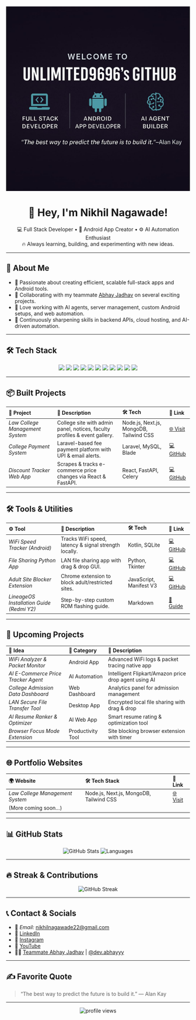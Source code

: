 <p align="center">
  <img src="https://github.com/Unlimited9696/Unlimited9696/blob/main/banner.jpg" alt="Unlimited9696's GitHub Banner">
</p>

<h1 align="center">👋 Hey, I'm Nikhil Nagawade!</h1>

<p align="center">
  💻 Full Stack Developer • 📱 Android App Creator • ⚙ AI Automation Enthusiast <br>
  🔥 Always learning, building, and experimenting with new ideas.
</p>

---

## 📌 About Me  

- 🚀 Passionate about creating efficient, scalable full-stack apps and Android tools.
- 🤝 Collaborating with my teammate [Abhay Jadhav](https://github.com/AbhiDevepl) on several exciting projects.
- 💾 Love working with AI agents, server management, custom Android setups, and web automation.
- 🎯 Continuously sharpening skills in backend APIs, cloud hosting, and AI-driven automation.

---

## 🛠 Tech Stack  

<div align="center">
  
<img src="https://img.shields.io/badge/Python-3776AB?style=for-the-badge&logo=python&logoColor=white"/>
<img src="https://img.shields.io/badge/JavaScript-F7DF1E?style=for-the-badge&logo=javascript&logoColor=black"/>
<img src="https://img.shields.io/badge/Node.js-339933?style=for-the-badge&logo=node.js&logoColor=white"/>
<img src="https://img.shields.io/badge/Next.js-000000?style=for-the-badge&logo=next.js&logoColor=white"/>
<img src="https://img.shields.io/badge/Laravel-FF2D20?style=for-the-badge&logo=laravel&logoColor=white"/>
<img src="https://img.shields.io/badge/FastAPI-009688?style=for-the-badge&logo=fastapi&logoColor=white"/>
<img src="https://img.shields.io/badge/Tailwind_CSS-38B2AC?style=for-the-badge&logo=tailwind-css&logoColor=white"/>
<img src="https://img.shields.io/badge/Kotlin-0095D5?style=for-the-badge&logo=kotlin&logoColor=white"/>
<img src="https://img.shields.io/badge/MongoDB-47A248?style=for-the-badge&logo=mongodb&logoColor=white"/>
<img src="https://img.shields.io/badge/MySQL-00758F?style=for-the-badge&logo=mysql&logoColor=white"/>
<img src="https://img.shields.io/badge/Docker-2496ED?style=for-the-badge&logo=docker&logoColor=white"/>

</div>

---

## 📦 Built Projects  

| 🚀 Project | 📄 Description | 🛠 Tech | 🔗 Link |
|:-------------------------------|:-------------------------------------------------------------|:---------------------------|:----------------|
| *Law College Management System* | College site with admin panel, notices, faculty profiles & event gallery. | Node.js, Next.js, MongoDB, Tailwind CSS | [🌐 Visit](https://ssnlc.in) |
| *College Payment System* | Laravel-based fee payment platform with UPI & email alerts. | Laravel, MySQL, Blade | [💻 GitHub](https://github.com/Unlimited9696/college-payment-system) |
| *Discount Tracker Web App* | Scrapes & tracks e-commerce price changes via React & FastAPI. | React, FastAPI, Celery | [💻 GitHub](https://github.com/Unlimited9696/discount-tracker) |

---

## 🛠 Tools & Utilities  

| ⚙ Tool | 📄 Description | 🛠 Tech | 🔗 Link |
|:---------------------------|:-------------------------------------------------|:------------------|:----------------|
| *WiFi Speed Tracker (Android)* | Tracks WiFi speed, latency & signal strength locally. | Kotlin, SQLite | [💻 GitHub](https://github.com/Unlimited9696/wifi-speed-tracker) |
| *File Sharing Python App* | LAN file sharing app with drag & drop GUI. | Python, Tkinter | [💻 GitHub](https://github.com/Unlimited9696/file-sharing-app) |
| *Adult Site Blocker Extension* | Chrome extension to block adult/restricted sites. | JavaScript, Manifest V3 | [💻 GitHub](https://github.com/Unlimited9696/site-blocker-extension) |
| *LineageOS Installation Guide (Redmi Y2)* | Step-by-step custom ROM flashing guide. | Markdown | [📜 Guide](https://github.com/Unlimited9696/redmi-y2-lineageos-guide) |

---

## 📅 Upcoming Projects  

| 📌 Idea | 📂 Category | 📄 Description |
|:----------------------------------|:---------------------------|:---------------------------------------------------------------|
| *WiFi Analyzer & Packet Monitor* | Android App | Advanced WiFi logs & packet tracing native app |
| *AI E-Commerce Price Tracker Agent* | AI Automation | Intelligent Flipkart/Amazon price drop agent using AI |
| *College Admission Data Dashboard* | Web Dashboard | Analytics panel for admission management |
| *LAN Secure File Transfer Tool* | Desktop App | Encrypted local file sharing with drag & drop |
| *AI Resume Ranker & Optimizer* | AI Web App | Smart resume rating & optimization tool |
| *Browser Focus Mode Extension* | Productivity Tool | Site blocking browser extension with timer |

---

## 🌐 Portfolio Websites  

| 🌍 Website | 🛠 Tech Stack | 🔗 Link |
|:---------------|:---------------------------|:--------------------|
| *Law College Management System* | Node.js, Next.js, MongoDB, Tailwind CSS | [🌐 Visit](https://ssnlc.in) |
| (More coming soon…) |  |  |

---

## 📊 GitHub Stats  

<p align="center">
  <img src="https://github-readme-stats.vercel.app/api?username=Unlimited9696&show_icons=true&theme=tokyonight" alt="GitHub Stats" height="165">
  <img src="https://github-readme-stats.vercel.app/api/top-langs/?username=Unlimited9696&layout=compact&theme=tokyonight" alt="Languages" height="165">
</p>

---

## 🔥 Streak & Contributions  

<p align="center">
  <img src="https://github-readme-streak-stats.herokuapp.com/?user=Unlimited9696&theme=tokyonight" alt="GitHub Streak">
</p>

---

## 📞 Contact & Socials  

- 📧 *Email:* nikhilnagawade22@gmail.com  
- 💼 [LinkedIn](https://www.linkedin.com/in/nikhil-nagawade-471680366)
- 📸 [Instagram](https://www.instagram.com/nikhil_nagawade_2210/)
- 🎥 [YouTube](https://m.youtube.com/c/ExperimentWithPcs)
- 🧑‍💻 [Teammate Abhay Jadhav](https://github.com/AbhiDevepl) | [@dev.abhayyy](https://www.instagram.com/dev.abhayyy/)

---

## ✍ Favorite Quote  

> “The best way to predict the future is to build it.” — Alan Kay

---

<p align="center">
  <img src="https://komarev.com/ghpvc/?username=Unlimited9696&style=flat-square&color=blue" alt="profile views">
</p>
